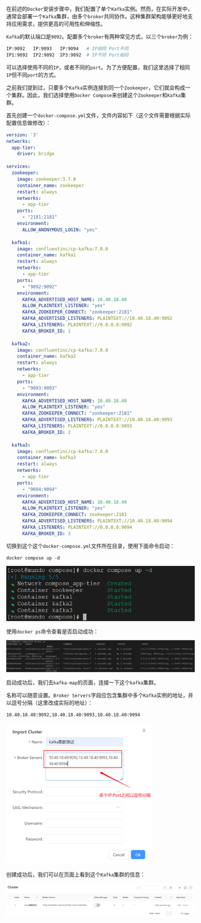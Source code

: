 在前述的`Docker`安装步骤中，我们配置了单个`Kafka`实例。然而，在实际开发中，通常会部署一个`Kafka`集群，由多个`broker`共同协作。这种集群架构能够更好地支持应用需求，提供更高的可用性和伸缩性。

`Kafka`的默认端口是`9092`。配置多个`broker`有两种常见方式，以三个`broker`为例：

```bash
IP:9092   IP:9093   IP:9094   # IP相同 Port不同
IP1:9092  IP2:9092  IP3:9092  # IP不同 Port相同
```

可以选择使用不同的`IP`，或者不同的`port`。为了方便配置，我们这里选择了相同`IP`但不同`port`的方式。

之前我们提到过，只要多个`Kafka`实例连接到同一个`Zookeeper`，它们就会构成一个集群。因此，我们选择使用`Docker Compose`来创建这个`Zookeeper`和`Kafka`集群。

首先创建一个`docker-compose.yml`文件，文件内容如下（这个文件需要根据实际配置信息做修改）：

```yaml
version: '3'
networks:
  app-tier:
    driver: bridge
    
services:
  zookeeper:
    image: zookeeper:3.7.0
    container_name: zookeeper
    restart: always
    networks:
      - app-tier
    ports:
      - "2181:2181"
    environment:
      ALLOW_ANONYMOUS_LOGIN: "yes"

  kafka1:
    image: confluentinc/cp-kafka:7.0.0
    container_name: kafka1
    restart: always
    networks:
      - app-tier
    ports:
      - "9092:9092"
    environment:
      KAFKA_ADVERTISED_HOST_NAME: 10.40.18.40
      ALLOW_PLAINTEXT_LISTENER: "yes"
      KAFKA_ZOOKEEPER_CONNECT: "zookeeper:2181"
      KAFKA_ADVERTISED_LISTENERS: PLAINTEXT://10.40.18.40:9092
      KAFKA_LISTENERS: PLAINTEXT://0.0.0.0:9092
      KAFKA_BROKER_ID: 1

  kafka2:
    image: confluentinc/cp-kafka:7.0.0
    container_name: kafka2
    restart: always
    networks:
      - app-tier
    ports:
      - "9093:9093"
    environment:
      KAFKA_ADVERTISED_HOST_NAME: 10.40.18.40
      ALLOW_PLAINTEXT_LISTENER: "yes"
      KAFKA_ZOOKEEPER_CONNECT: "zookeeper:2181"
      KAFKA_ADVERTISED_LISTENERS: PLAINTEXT://10.40.18.40:9093
      KAFKA_LISTENERS: PLAINTEXT://0.0.0.0:9093
      KAFKA_BROKER_ID: 2

  kafka3:
    image: confluentinc/cp-kafka:7.0.0
    container_name: kafka3
    restart: always
    networks:
      - app-tier
    ports:
      - "9094:9094"
    environment:
      KAFKA_ADVERTISED_HOST_NAME: 10.40.18.40
      ALLOW_PLAINTEXT_LISTENER: "yes"
      KAFKA_ZOOKEEPER_CONNECT: zookeeper:2181
      KAFKA_ADVERTISED_LISTENERS: PLAINTEXT://10.40.18.40:9094
      KAFKA_LISTENERS: PLAINTEXT://0.0.0.0:9094
      KAFKA_BROKER_ID: 3
```

切换到这个这个`docker-compose.yml`文件所在目录，使用下面命令启动：

```
docker compose up -d
```

<img src="image/image-20240125095507740.png" alt="image-20240125095507740" style="zoom:67%;" />

使用`docker ps`命令查看是否启动成功：

![image-20240125102833314](image/image-20240125102833314.png)

启动成功后，我们去`kafka-map`的页面，连接一下这个`kafka`集群。

名称可以随意设置。`Broker Servers`字段应包含集群中多个`Kafka`实例的地址，并以逗号分隔（这里改成实际的地址）：

```sh
10.40.18.40:9092,10.40.18.40:9093,10.40.18.40:9094
```

<img src="image/image-20240125110313353.png" alt="图片描述" style="zoom: 50%;" >

创建成功后，我们可以在页面上看到这个`Kafka`集群的信息：

![image-20240125105715357](image/image-20240125105715357.png)

